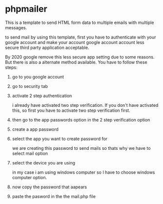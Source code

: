 # phpmailer
<p>This is a template to send HTML form data to multiple emails with multiple messages.<p>
<p>to send mail by using this template, first you have to authenticate with your google account and make your account google account account less secure third party application acceptable.</p>
<p>By 2020 google remove this less secure app setting due to some reasons. But there is also a alternate method available. You have to follow these steps:</p>
<ol>
<li>
<p>go to you google account</p>
</li>


<li>
<p>go to security tab</p>
</li>
<!-- <img src="C:\Users\sahil\OneDrive\Pictures\Screenshots\Screenshot(12).png"> -->


<li>
<p>activate 2 step authentication</p>
</li>
<!-- <img src="C:\Users\sahil\OneDrive\Pictures\Screenshots\Screenshot(13).png"> -->
<p>i already have activated two step verification. If you don't have activated this, so first you have to activate two step verification first. 


<li>
<p>then go to the app passwords option in the 2 step verification option</p>
</li>
<!-- <img src="C:\Users\sahil\OneDrive\Pictures\Screenshots\Screenshot(14).png"> -->


<li>
<p>create a app password</p>
</li>


<li>
<p>select the app you want to create password for</p>
</li>
<!-- <img src="C:\Users\sahil\OneDrive\Pictures\Screenshots\Screenshot(15).png"> -->
<p>we are creating this password to send mails so thats why we have to select mail option</p>


<li>
<p>select the device you are using</p>
</li>
<!-- <img src="C:\Users\sahil\OneDrive\Pictures\Screenshots\Screenshot(15).png"> -->
<p>in my case i am using windows computer so  I have to choose windows computer option.</p>


<li>
<p>now copy the password that aapears</p>
</li>

<li>
<p>paste the pasword in the the mail.php file 
</li>
</ol>